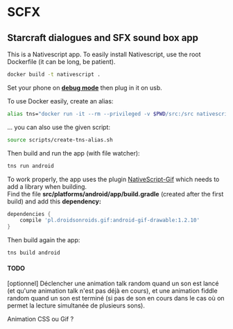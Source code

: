 # SCFX
## Starcraft dialogues and SFX sound box app

This is a Nativescript app.
To easily install Nativescript, use the root Dockerfile (it can be long, be patient).
```bash
docker build -t nativescript .
```

Set your phone on [**debug mode**](https://www.kingoapp.com/root-tutorials/how-to-enable-usb-debugging-mode-on-android.htm) then plug in it on usb.

To use Docker easily, create an alias:
```bash
alias tns="docker run -it --rm --privileged -v $PWD/src:/src nativescript tns"
```
... you can also use the given script:
```bash
source scripts/create-tns-alias.sh
```
Then build and run the app (with file watcher):
```bash
tns run android
```

To work properly, the app uses the plugin [NativeScript-Gif](https://github.com/bradmartin/nativescript-gif) which needs to add a library when building.  
Find the file **src/platforms/android/app/build.gradle** (created after the first build) and add this **dependency:**
```gradle
dependencies {
    compile 'pl.droidsonroids.gif:android-gif-drawable:1.2.10'
}
```
Then build again the app:
```
tns build android
```

#### TODO

[optionnel]
Déclencher une animation talk random quand un son est lancé (et qu'une animation
talk n'est pas déjà en cours), et une animation fiddle random quand un son est
terminé (si pas de son en cours dans le cas où on permet la lecture
simultanée de plusieurs sons).

Animation CSS ou Gif ?